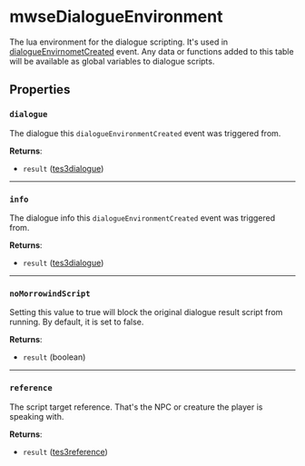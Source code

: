 # mwseDialogueEnvironment
<div class="search_terms" style="display: none">mwsedialogueenvironment</div>

<!---
	This file is autogenerated. Do not edit this file manually. Your changes will be ignored.
	More information: https://github.com/MWSE/MWSE/tree/master/docs
-->

The lua environment for the dialogue scripting. It's used in [dialogueEnvirnometCreated](https://mwse.github.io/MWSE/events/dialogueEnvironmentCreated/) event. Any data or functions added to this table will be available as global variables to dialogue scripts.

## Properties

### `dialogue`
<div class="search_terms" style="display: none">dialogue</div>

The dialogue this `dialogueEnvironmentCreated` event was triggered from.

**Returns**:

* `result` ([tes3dialogue](../../types/tes3dialogue))

***

### `info`
<div class="search_terms" style="display: none">info</div>

The dialogue info this `dialogueEnvironmentCreated` event was triggered from.

**Returns**:

* `result` ([tes3dialogue](../../types/tes3dialogue))

***

### `noMorrowindScript`
<div class="search_terms" style="display: none">nomorrowindscript</div>

Setting this value to true will block the original dialogue result script from running. By default, it is set to false.

**Returns**:

* `result` (boolean)

***

### `reference`
<div class="search_terms" style="display: none">reference</div>

The script target reference. That's the NPC or creature the player is speaking with.

**Returns**:

* `result` ([tes3reference](../../types/tes3reference))

